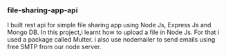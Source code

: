 ### file-sharing-app-api

I built rest api for simple file sharing app using Node Js, Express Js and Mongo DB.
In this project,i learnt how to upload a file in Node Js. For that i used a package called Multer.
i also use nodemailer to send emails using free SMTP from our node server.

